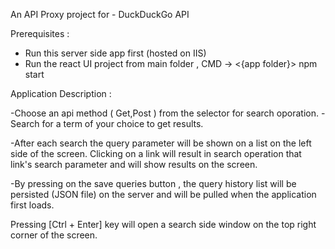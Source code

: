 An API Proxy project for - DuckDuckGo API

Prerequisites : 

- Run this server side app first (hosted on IIS)
- Run the react UI project from main folder , CMD -> <{app folder}> npm start

Application Description :

-Choose an api method ( Get,Post ) from the selector for search oporation. -Search for a term of your choice to get results.

-After each search the query parameter will be shown on a list on the left side of the screen. Clicking on a link will result in search operation that link's search parameter and will show results on the screen.

-By pressing on the save queries button , the query history list will be persisted (JSON file) on the server and will be pulled when the application first loads.

Pressing [Ctrl + Enter] key will open a search side window on the top right corner of the screen.
